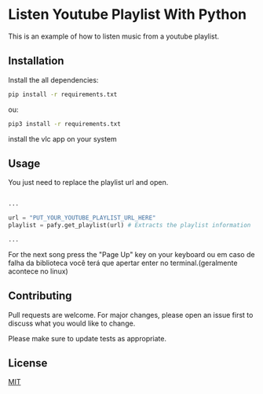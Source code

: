 # Listen Youtube Playlist With Python
This is an example of how to listen music from a youtube playlist.

## Installation

Install the all dependencies:
```bash
pip install -r requirements.txt
```
ou:
```bash
pip3 install -r requirements.txt
```

install the vlc app on your system

## Usage

You just need to replace the playlist url and open.

```python

...

url = "PUT_YOUR_YOUTUBE_PLAYLIST_URL_HERE"
playlist = pafy.get_playlist(url) # Extracts the playlist information

...

```
For the next song press the "Page Up" key on your keyboard ou em caso de falha da biblioteca você terá que apertar enter no terminal.(geralmente acontece no linux)

## Contributing
Pull requests are welcome. For major changes, please open an issue first to discuss what you would like to change.

Please make sure to update tests as appropriate.

## License
[MIT](https://choosealicense.com/licenses/mit/)
